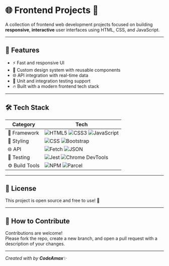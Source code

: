 # 🌐 Frontend Projects 🚀

A collection of frontend web development projects focused on building **responsive**, **interactive** user interfaces using HTML, CSS, and JavaScript.

---

## 🚀 Features

- ⚡ Fast and responsive UI
- 🎨 Custom design system with reusable components
- 🌐 API integration with real-time data
- 🧪 Unit and integration testing support
- 🔥 Built with a modern frontend tech stack

---
## 🛠️ Tech Stack

| Category         | Tech                                   |
|------------------|----------------------------------------|
| 🧠 Framework      | ![HTML5](https://img.shields.io/badge/-HTML5-E34F26?logo=html5&logoColor=white&style=flat-square) ![CSS3](https://img.shields.io/badge/-CSS3-1572B6?logo=css3&logoColor=white&style=flat-square) ![JavaScript](https://img.shields.io/badge/-JavaScript-F7DF1E?logo=javascript&logoColor=black&style=flat-square) |
| 🎨 Styling        | ![CSS](https://img.shields.io/badge/-Vanilla_CSS-264de4?logo=css3&logoColor=white&style=flat-square) ![Bootstrap](https://img.shields.io/badge/-Bootstrap-563D7C?logo=bootstrap&logoColor=white&style=flat-square) |
| 🌐 API            | ![Fetch](https://img.shields.io/badge/-Fetch_API-000000?style=flat-square&logo=javascript&logoColor=white) ![JSON](https://img.shields.io/badge/-JSON-292929?logo=json&logoColor=white&style=flat-square) |
| 🧪 Testing        | ![Jest](https://img.shields.io/badge/-Jest-C21325?logo=jest&logoColor=white&style=flat-square) ![Chrome DevTools](https://img.shields.io/badge/-Chrome_DevTools-4285F4?logo=google-chrome&logoColor=white&style=flat-square) |
| ⚙️ Build Tools    | ![NPM](https://img.shields.io/badge/-npm-CB3837?logo=npm&logoColor=white&style=flat-square) ![Parcel](https://img.shields.io/badge/-Parcel-3C3C3C?logo=parcel&logoColor=white&style=flat-square) |


---

## 📝 License

This project is open source and free to use! 🎉

---

## 🤝 How to Contribute

Contributions are welcome!  
Please fork the repo, create a new branch, and open a pull request with a description of your changes.

---

*Created with by **CodeAmax***✨ 
